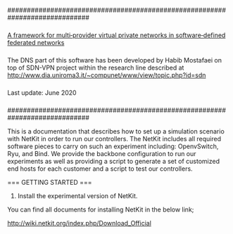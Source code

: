 #############################################################################
###
[A framework for multi‐provider virtual private networks in software‐defined federated networks](https://doi.org/10.1002/nem.2116)
###
The DNS part of this software has been developed by Habib Mostafaei on top of SDN-VPN project within the research line described at
http://www.dia.uniroma3.it/~compunet/www/view/topic.php?id=sdn
###
Last update: June 2020
###
#############################################################################

This is a documentation that describes how to set up a simulation 
scenario with NetKit in order to run our controllers. The NetKit 
includes all required software pieces to carry on such an experiment 
including: OpenvSwitch, Ryu, and Bind. We provide the backbone 
configuration to run our experiments as well as providing a script to 
generate a set of customized end hosts for each customer and a script 
to test our controllers.

=== GETTING STARTED ===

1. Install the experimental version of NetKit.

You can find all documents for installing NetKit in the below link;

http://wiki.netkit.org/index.php/Download_Official
